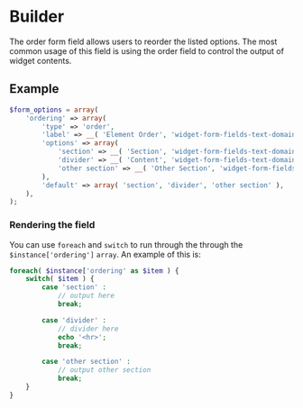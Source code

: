 # Builder
The order form field allows users to reorder the listed options. The most common usage of this field is using the order field to control the output of widget contents.

## Example
```php
$form_options = array(
	'ordering' => array(
		'type' => 'order',
		'label' => __( 'Element Order', 'widget-form-fields-text-domain' ),
		'options' => array(
			'section' => __( 'Section', 'widget-form-fields-text-domain' ),
			'divider' => __( 'Content', 'widget-form-fields-text-domain' ),
			'other section' => __( 'Other Section', 'widget-form-fields-text-domain' ),
		),
		'default' => array( 'section', 'divider', 'other section' ),
	),
);
```

### Rendering the field
You can use `foreach` and `switch` to run through the through the `$instance['ordering']` `array`. An example of this is:

```php
foreach( $instance['ordering' as $item ) {
	switch( $item ) {
		case 'section' :
			// output here
			break;

		case 'divider' :
			// divider here
			echo '<hr>';
			break;

		case 'other section' :
			// output other section
			break;
	}
}
````

